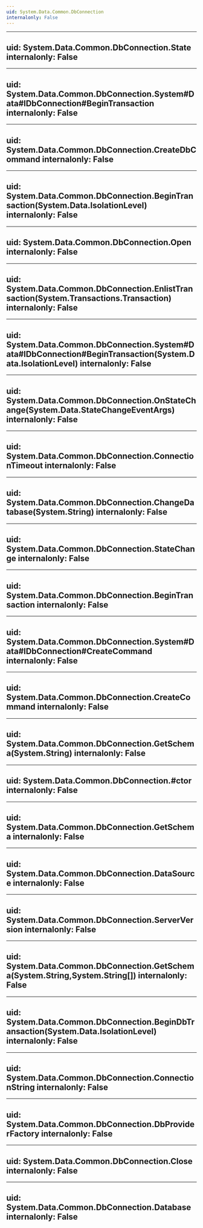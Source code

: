 ```yaml
---
uid: System.Data.Common.DbConnection
internalonly: False
---
```


---
uid: System.Data.Common.DbConnection.State
internalonly: False
---

---
uid: System.Data.Common.DbConnection.System#Data#IDbConnection#BeginTransaction
internalonly: False
---

---
uid: System.Data.Common.DbConnection.CreateDbCommand
internalonly: False
---

---
uid: System.Data.Common.DbConnection.BeginTransaction(System.Data.IsolationLevel)
internalonly: False
---

---
uid: System.Data.Common.DbConnection.Open
internalonly: False
---

---
uid: System.Data.Common.DbConnection.EnlistTransaction(System.Transactions.Transaction)
internalonly: False
---

---
uid: System.Data.Common.DbConnection.System#Data#IDbConnection#BeginTransaction(System.Data.IsolationLevel)
internalonly: False
---

---
uid: System.Data.Common.DbConnection.OnStateChange(System.Data.StateChangeEventArgs)
internalonly: False
---

---
uid: System.Data.Common.DbConnection.ConnectionTimeout
internalonly: False
---

---
uid: System.Data.Common.DbConnection.ChangeDatabase(System.String)
internalonly: False
---

---
uid: System.Data.Common.DbConnection.StateChange
internalonly: False
---

---
uid: System.Data.Common.DbConnection.BeginTransaction
internalonly: False
---

---
uid: System.Data.Common.DbConnection.System#Data#IDbConnection#CreateCommand
internalonly: False
---

---
uid: System.Data.Common.DbConnection.CreateCommand
internalonly: False
---

---
uid: System.Data.Common.DbConnection.GetSchema(System.String)
internalonly: False
---

---
uid: System.Data.Common.DbConnection.#ctor
internalonly: False
---

---
uid: System.Data.Common.DbConnection.GetSchema
internalonly: False
---

---
uid: System.Data.Common.DbConnection.DataSource
internalonly: False
---

---
uid: System.Data.Common.DbConnection.ServerVersion
internalonly: False
---

---
uid: System.Data.Common.DbConnection.GetSchema(System.String,System.String[])
internalonly: False
---

---
uid: System.Data.Common.DbConnection.BeginDbTransaction(System.Data.IsolationLevel)
internalonly: False
---

---
uid: System.Data.Common.DbConnection.ConnectionString
internalonly: False
---

---
uid: System.Data.Common.DbConnection.DbProviderFactory
internalonly: False
---

---
uid: System.Data.Common.DbConnection.Close
internalonly: False
---

---
uid: System.Data.Common.DbConnection.Database
internalonly: False
---
